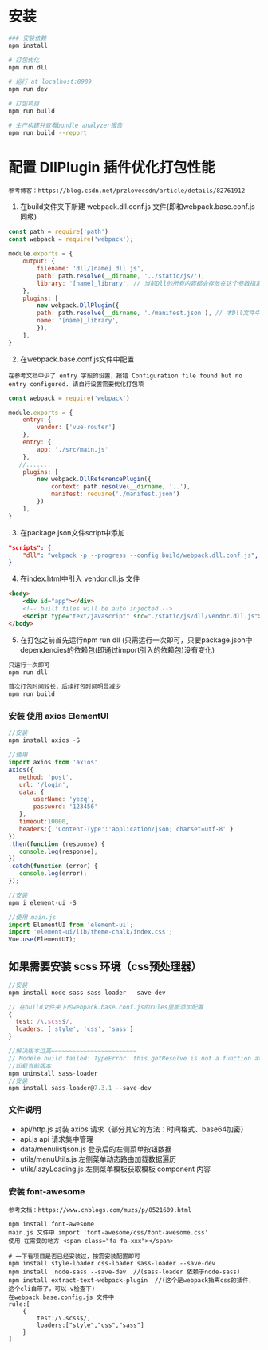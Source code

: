 # 安装

``` bash
### 安装依赖
npm install

# 打包优化
npm run dll

# 运行 at localhost:8989
npm run dev

# 打包项目
npm run build

# 生产构建并查看bundle analyzer报告
npm run build --report
```

# 配置 DllPlugin 插件优化打包性能
`参考博客：https://blog.csdn.net/przlovecsdn/article/details/82761912`
1.  在build文件夹下新建 webpack.dll.conf.js 文件(即和webpack.base.conf.js同级)
```js
const path = require('path')
const webpack = require('webpack');
 
module.exports = {
    output: {
        filename: 'dll/[name].dll.js',
        path: path.resolve(__dirname, '../static/js/'),
        library: '[name]_library', // 当前Dll的所有内容都会存放在这个参数指定变量名的一个全局变量下，注意与DllPlugin的name参数保持一致
    },
    plugins: [
        new webpack.DllPlugin({
        path: path.resolve(__dirname, './manifest.json'), // 本Dll文件中各模块的索引，供DllReferencePlugin读取使用
        name: '[name]_library',
        }),
    ],
}
```
2. 在webpack.base.conf.js文件中配置 

`在参考文档中少了 entry 字段的设置，报错 Configuration file found but no entry configured. 请自行设置需要优化打包项`
```js
const webpack = require('webpack')

module.exports = {
    entry: {
        vendor: ['vue-router']
    },
    entry: {
        app: './src/main.js'
    },
   //.......
    plugins: [
        new webpack.DllReferencePlugin({
            context: path.resolve(__dirname, '..'),
            manifest: require('./manifest.json')
        })
    ],
}
```
3. 在package.json文件script中添加
```json
"scripts": {
    "dll": "webpack -p --progress --config build/webpack.dll.conf.js",
}
```
4. 在index.html中引入 vendor.dll.js 文件
```html
<body>
    <div id="app"></div>
    <!-- built files will be auto injected -->
    <script type="text/javascript" src="./static/js/dll/vendor.dll.js"></script>
</body>
```
5. 在打包之前首先运行npm run dll  (只需运行一次即可，只要package.json中dependencies的依赖包(即通过import引入的依赖包)没有变化)
```bash
只运行一次即可
npm run dll

首次打包时间较长，后续打包时间明显减少
npm run build
```

 ### 安装 使用 axios ElementUI
 ```js
//安装
npm install axios -S

//使用
import axios from 'axios'
axios({
    method: 'post',
    url: '/login',
    data: {
        userName: 'yezq',
        password: '123456'
    },
    timeout:10000,
    headers:{ 'Content-Type':'application/json; charset=utf-8' }
})
.then(function (response) {
    console.log(response);
})
.catch(function (error) {
    console.log(error);
});
 ```
 ```js
//安装
npm i element-ui -S

//使用 main.js
import ElementUI from 'element-ui';
import 'element-ui/lib/theme-chalk/index.css';
Vue.use(ElementUI);
 ```

 ## 如果需要安装 scss 环境（css预处理器）
  ```js
//安装
npm install node-sass sass-loader --save-dev

// 在build文件夹下的webpack.base.conf.js的rules里面添加配置
{
    test: /\.scss$/,
    loaders: ['style', 'css', 'sass']
}

//解决版本过高~~~~~~~~~~~~~~~~~~~~~~~~
// Modele build failed: TypeError: this.getResolve is not a function at Object.loader...
//卸载当前版本   
npm uninstall sass-loader
//安装     
npm install sass-loader@7.3.1 --save-dev
 ```

### 文件说明
+ api/http.js 封装 axios 请求（部分其它的方法：时间格式、base64加密）
+ api.js api 请求集中管理
+ data/menulistjson.js  登录后的左侧菜单按钮数据
+ utils/menuUtils.js 左侧菜单动态路由加载数据遍历
+ utils/lazyLoading.js  左侧菜单模板获取模板 component 内容


### 安装 font-awesome
`参考文档：https://www.cnblogs.com/muzs/p/8521609.html`
```
npm install font-awesome
main.js 文件中 import 'font-awesome/css/font-awesome.css'
使用 在需要的地方 <span class="fa fa-xxx"></span>

# 一下看项目是否已经安装过，按需安装配置即可
npm install style-loader css-loader sass-loader --save-dev
npm install  node-sass --save-dev  //(sass-loader 依赖于node-sass)
npm install extract-text-webpack-plugin  //(这个是webpack抽离css的插件，这个cli自带了，可以-v检查下)
在webpack.base.config.js 文件中
rule:[
    {
        test:/\.scss$/,
        loaders:["style","css","sass"]
    }
]
```
